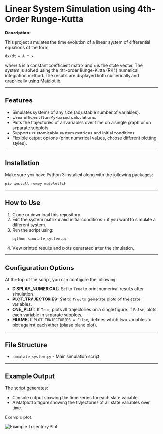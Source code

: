 <!DOCTYPE html>
<html lang="en">
<head>
    <meta charset="UTF-8">

</head>
<body>

<h1>Linear System Simulation using 4th-Order Runge-Kutta</h1>

<p><strong>Description:</strong></p>
<p>This project simulates the time evolution of a linear system of differential equations of the form:</p>

<pre><code>dx/dt = A * x</code></pre>

<p>where <code>A</code> is a constant coefficient matrix and <code>x</code> is the state vector. The system is solved using the 4th-order Runge-Kutta (RK4) numerical integration method. The results are displayed both numerically and graphically using Matplotlib.</p>

<hr>

<h2>Features</h2>
<ul>
    <li>Simulates systems of any size (adjustable number of variables).</li>
    <li>Uses efficient NumPy-based calculations.</li>
    <li>Plots the trajectories of all variables over time on a single graph or on separate subplots.</li>
    <li>Supports customizable system matrices and initial conditions.</li>
    <li>Flexible output options (print numerical values, choose different plotting styles).</li>
</ul>

<hr>

<h2>Installation</h2>
<p>Make sure you have Python 3 installed along with the following packages:</p>
<pre><code>pip install numpy matplotlib</code></pre>

<hr>

<h2>How to Use</h2>
<ol>
    <li>Clone or download this repository.</li>
    <li>Edit the system matrix <code>A</code> and initial conditions <code>x</code> if you want to simulate a different system.</li>
    <li>Run the script using:</li>
    <pre><code>python simulate_system.py</code></pre>
    <li>View printed results and plots generated after the simulation.</li>
</ol>

<hr>

<h2>Configuration Options</h2>
<p>At the top of the script, you can configure the following:</p>
<ul>
    <li><strong>DISPLAY_NUMERICAL:</strong> Set to <code>True</code> to print numerical results after simulation.</li>
    <li><strong>PLOT_TRAJECTORIES:</strong> Set to <code>True</code> to generate plots of the state variables.</li>
    <li><strong>ONE_PLOT:</strong> If <code>True</code>, plots all trajectories on a single figure. If <code>False</code>, plots each variable in separate subplots.</li>
    <li><strong>FRAME:</strong> If <code>PLOT_TRAJECTORIES = False</code>, defines which two variables to plot against each other (phase plane plot).</li>
</ul>

<hr>

<h2>File Structure</h2>
<ul>
    <li><code>simulate_system.py</code> - Main simulation script.</li>
</ul>

<hr>

<h2>Example Output</h2>
<p>The script generates:</p>
<ul>
    <li>Console output showing the time series for each state variable.</li>
    <li>A Matplotlib figure showing the trajectories of all state variables over time.</li>
</ul>
<p>Example plot:</p>
<img src="https://via.placeholder.com/700x400.png?text=Example+Trajectory+Plot" alt="Example Trajectory Plot">


</body>
</html>
